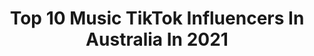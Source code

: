 ---
title: Top 10 Music TikTok Influencers In Australia In 2021
description: >-
  Find top music TikTok influencers in Australia in 2021. Most popular hashtags: #fyp #duet #australia #foryou.
platform: TikTok
hits: 408
text_top: See the most popular TikTok profiles on inBeat.
text_bottom: Our platform holds 408 TikTok influencers like this in Australia for you to contact.
profiles:
  - username: "parsiqueen"
    fullname: >-
      parsiqueen ❣
    bio: >-
      Singer🎤 https://youtu.be/XWNlIw_xBtk Music Valley Productions +917696073513
    location: "Australia"
    followers: 386600
    engagement: 1767
    commentsToLikes: 0.058286
    id: ckb1djkb42imy0j23ilv3dnor
    verified: false
    hashtags: "#parsiqueen, #blooper, #babumaan, #wmkji"
  - username: "wengie"
    fullname: >-
      Wengie
    bio: >-
      Aussie Chinese YouTuber/Music Artist 😛 My Song: 👸Empire👸
    location: "Australia"
    followers: 5100000
    engagement: 1784
    commentsToLikes: 0.033885
    id: ckdtlmn07zwg80j23k067k3hk
    verified: true
    hashtags: "#learntomeowchallenge, #youtuber, #learntomeow, #dance"
  - username: "natashafairbairn"
    fullname: >-
      NatashaFairbairn 
    bio: >-
      comedy & music... and rants 💙IG ☝🏼she/her Follow me on SPOTIFY👇🏼💙
    location: "Australia"
    followers: 10700
    engagement: 1196
    commentsToLikes: 0.180328
    id: ck9np9pznxx1d0j78e0dmxs9d
    verified: false
    hashtags: "#relatable, #whocanrelate, #psa, #foryou"
  - username: "yungteto"
    fullname: >-
      Obama
    bio: >-
      live, laugh, love 💕 digiTeto on spotify soundcloud apple music 👜
    location: "Australia"
    followers: 10300
    engagement: 1593
    commentsToLikes: 0.065572
    id: ckb8zwc1sfjc10j2324zcaabg
    verified: false
    hashtags: "#greenscreen, #1738, #help, #digital"
  - username: "endzmeet"
    fullname: >-
      endzmeet
    bio: >-
      follow my journey 18+ 🇦🇺🇦🇺🇦🇺Musician Insta: @endzmeetmusic
    location: "Australia"
    followers: 44900
    engagement: 1896
    commentsToLikes: 0.287797
    id: ckbqpakt3a3ol0j23m7w7kd5b
    verified: false
    hashtags: "#fyp, #fyi, #melbourne, #australia"
  - username: "khal_music"
    fullname: >-
      Karl
    bio: >-
      Syd Aus🇦🇺 TY for 43K💛 👻 kaarlos 📸 Khal_music_ Listen to Sonder! ⬇️💛
    location: "Australia"
    followers: 43100
    engagement: 1739
    commentsToLikes: 0.098648
    id: ck9c6pomkr77l0j784tnkniu0
    verified: false
    hashtags: "#lofi, #viralsounds, #fyp, #sydney"
  - username: "fettuccinefettuqueen"
    fullname: >-
      Gabbi
    bio: >-
      “Gabbi Bolt” on Spotify. Musician, Composer and silly person. 24yo She/Her
    location: "Australia"
    followers: 29200
    engagement: 1435
    commentsToLikes: 0.040018
    id: ckbw2pdl6wudm0j235mxs0eak
    verified: false
    hashtags: "#duet, #fyp, #musical, #ratatouille"
  - username: "leonardo.sunshine"
    fullname: >-
      Leonardo Sunshine
    bio: >-
      musical pioneer of The Tin Knees HAS ANYBODY SEEN MY WILL TO LIVE? out now!👇
    location: "Australia"
    followers: 222400
    engagement: 2445
    commentsToLikes: 0.009642
    id: ckd6z4i0jxtme0j23ltkk8ref
    verified: false
    hashtags: "#thetinknees, #aussietok, #talkingtomyself, #vibing"
  - username: "jetticus"
    fullname: >-
      jetticus
    bio: >-
      📍adelaide 19 y/o check out my music on Spotify
    location: "Australia"
    followers: 20400
    engagement: 1223
    commentsToLikes: 0.054499
    id: ckbajyfh2axk70j232tixumc4
    verified: false
    hashtags: "#tiktokaustralia, #duet, #nostalgia, #innerhealthplus"
  - username: "nathanfoley_official"
    fullname: >-
      Nathan Foley
    bio: >-
      Singer, songwriter, musician, presenter
    location: "Australia"
    followers: 39900
    engagement: 651
    commentsToLikes: 0.050732
    id: ckbr1i1atijfg0j23d2lxjy45
    verified: false
    hashtags: "#shedevil, #blindinglights, #acousticcover, #hiddentalents"
---